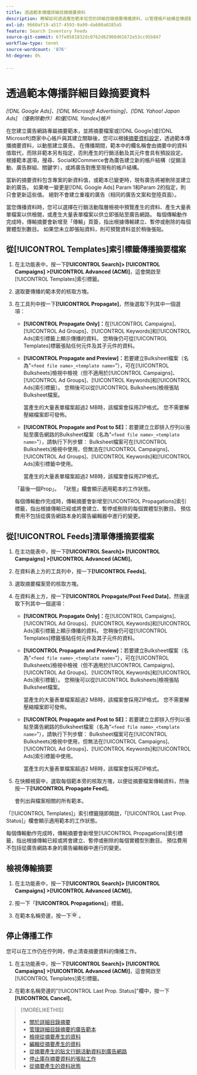 ```yaml
---
title: 透過範本傳播詳細目錄摘要資料
description: 瞭解如何透過廣告範本從您的詳細目錄摘要傳播資料，以管理帳戶結構並傳遞動態廣告。
exl-id: 9660af19-a517-4593-9a99-da600a0285a5
feature: Search Inventory Feeds
source-git-commit: 67fe8581832dc0762d62908d01672e53cc95b847
workflow-type: tm+mt
source-wordcount: '876'
ht-degree: 0%

---
```


# 透過範本傳播詳細目錄摘要資料

*[!DNL Google Ads]、[!DNL Microsoft Advertising]、[!DNL Yahoo! Japan Ads] （僅刪除動作）和僅[!DNL Yandex]帳戶*

在您建立廣告網路專屬摘要範本，並將摘要檔案或[!DNL Google]或[!DNL Microsoft]商家中心帳戶與其建立關聯後，您可以根據[摘要資料設定](feed-settings-manage.md)，透過範本傳播摘要資料，以動態建立廣告。 在傳播期間，範本中的欄名稱會由摘要中的資料值取代，而除非範本另有指定，否則產生的行銷活動及其元件會具有預設設定。 根據範本選項，搜尋、Social和Commerce會為廣告建立新的帳戶結構（促銷活動、廣告群組、關鍵字），或將廣告對應至現有的帳戶結構。

當新的摘要資料包含專案的新資料值，或範本已變更時，現有廣告將被刪除並建立新的廣告。 如果唯一變更是[!DNL Google Ads] Param 1和Param 2的指定，則只會更新這些值。 絕對不會建立重複的廣告（相同的廣告文案和登陸頁面）。

當您傳播資料時，您可以選擇在行銷活動階層檢視中預覽產生的資料、產生大量表單檔案以供檢閱，或產生大量表單檔案以供立即張貼至廣告網路。 每個傳輸動作完成時，傳輸摘要會新增至「傳輸」頁簽，指出根據傳輸建立、暫停或刪除的每個實體型別數目。 如果您未立即張貼資料，則可預覽資料並於稍後張貼。

## 從[!UICONTROL Templates]索引標籤傳播摘要檔案

1. 在主功能表中，按一下&#x200B;**[!UICONTROL Search]> [!UICONTROL Campaigns] >[!UICONTROL Advanced (ACM)]**，這會開啟至[!UICONTROL Templates]索引標籤。

1. 選取要傳播的範本旁的核取方塊。

1. 在工具列中按一下&#x200B;**[!UICONTROL Propagate]**，然後選取下列其中一個選項：

   * **[!UICONTROL Propagate Only]：**&#x200B;在[!UICONTROL Campaigns]、[!UICONTROL Ad Groups]、[!UICONTROL Keywords]和[!UICONTROL Ads]索引標籤上顯示傳播的資料。 您稍後仍可從[!UICONTROL Templates]標籤張貼任何元件及其子元件的資料。

   * **[!UICONTROL Propagate and Preview]：**&#x200B;若要建立Bulksheet檔案（名為&quot;`<feed file name>_<template name>`&quot;），可在[!UICONTROL Bulksheets]檢視中檢視（但不適用於[!UICONTROL Campaigns]、[!UICONTROL Ad Groups]、[!UICONTROL Keywords]和[!UICONTROL Ads]索引標籤）。 您稍後可以從[!UICONTROL Bulksheets]檢視張貼Bulksheet檔案。

     當產生的大量表單檔案超過2 MB時，該檔案會採用ZIP格式。 您不需要解壓縮檔案即可發佈。

   * **[!UICONTROL Propagate and Post to SE]：**&#x200B;若要建立立即排入佇列以張貼至廣告網路的Bulksheet檔案（名為&quot;`<feed file name>_<template name>`&quot;），請執行下列步驟： Bulksheet檔案可在[!UICONTROL Bulksheets]檢視中使用，但無法在[!UICONTROL Campaigns]、[!UICONTROL Ad Groups]、[!UICONTROL Keywords]和[!UICONTROL Ads]索引標籤中使用。

     當產生的大量表單檔案超過2 MB時，該檔案會採用ZIP格式。

   「最後一個Prop」。 「狀態」欄會顯示適用範本的工作狀態。

   每個傳輸動作完成時，傳輸摘要會新增至[!UICONTROL Propagations]索引標籤，指出根據傳輸已經或將會建立、暫停或刪除的每個實體型別數目。 預估費用不包括從廣告網路本身的廣告編輯器中進行的變更。

## 從[!UICONTROL Feeds]清單傳播摘要檔案

1. 在主功能表中，按一下&#x200B;**[!UICONTROL Search]> [!UICONTROL Campaigns] >[!UICONTROL Advanced (ACM)]**。

1. 在資料表上方的工具列中，按一下&#x200B;**[!UICONTROL Feeds]**。

1. 選取摘要檔案旁的核取方塊。

1. 在資料表上方，按一下&#x200B;**[!UICONTROL Propagate/Post Feed Data]**，然後選取下列其中一個選項：

   * **[!UICONTROL Propagate Only]：**&#x200B;在[!UICONTROL Campaigns]、[!UICONTROL Ad Groups]、[!UICONTROL Keywords]和[!UICONTROL Ads]索引標籤上顯示傳播的資料。 您稍後仍可從[!UICONTROL Templates]標籤張貼任何元件及其子元件的資料。

   * **[!UICONTROL Propagate and Preview]：**&#x200B;若要建立Bulksheet檔案（名為&quot;`<feed file name>_<template name>`&quot;），可在[!UICONTROL Bulksheets]檢視中檢視（但不適用於[!UICONTROL Campaigns]、[!UICONTROL Ad Groups]、[!UICONTROL Keywords]和[!UICONTROL Ads]索引標籤）。 您稍後可以從[!UICONTROL Bulksheets]檢視張貼Bulksheet檔案。

     當產生的大量表單檔案超過2 MB時，該檔案會採用ZIP格式。 您不需要解壓縮檔案即可發佈。

   * **[!UICONTROL Propagate and Post to SE]：**&#x200B;若要建立立即排入佇列以張貼至廣告網路的Bulksheet檔案（名為&quot;`<feed file name>_<template name>`&quot;），請執行下列步驟： Bulksheet檔案可在[!UICONTROL Bulksheets]檢視中使用，但無法在[!UICONTROL Campaigns]、[!UICONTROL Ad Groups]、[!UICONTROL Keywords]和[!UICONTROL Ads]索引標籤中使用。

     當產生的大量表單檔案超過2 MB時，該檔案會採用ZIP格式。

1. 在快顯視窗中，選取每個範本旁的核取方塊，以便從摘要檔案傳輸資料，然後按一下&#x200B;**[!UICONTROL Propagate Feed]**。

   會列出與檔案相關的所有範本。

「[!UICONTROL Templates]」索引標籤隨即開啟，「[!UICONTROL Last Prop. Status]」欄會顯示適用範本的工作狀態。

每個傳輸動作完成時，傳輸摘要會新增至[!UICONTROL Propagations]索引標籤，指出根據傳輸已經或將會建立、暫停或刪除的每個實體型別數目。 預估費用不包括從廣告網路本身的廣告編輯器中進行的變更。

## 檢視傳輸摘要

1. 在主功能表中，按一下&#x200B;**[!UICONTROL Search]> [!UICONTROL Campaigns] >[!UICONTROL Advanced (ACM)]**。

1. 按一下「**[!UICONTROL Propagations]**」標籤。

1. 在範本名稱旁邊，按一下![檢視/編輯設定圖示](/help/search-social-commerce/assets/settings.png "檢視/編輯設定圖示") 。

## 停止傳播工作

您可以在工作仍在佇列時，停止清查摘要資料的傳播工作。

1. 在主功能表中，按一下&#x200B;**[!UICONTROL Search]> [!UICONTROL Campaigns] >[!UICONTROL Advanced (ACM)]**，這會開啟至[!UICONTROL Templates]索引標籤。

1. 在範本名稱旁邊的&quot;[!UICONTROL Last Prop. Status]&quot;欄中，按一下&#x200B;**[!UICONTROL Cancel]**。

>[!MORELIKETHIS]
>
>* [關於詳細目錄摘要](inventory-feeds-about.md)
>* [管理詳細目錄摘要的廣告範本](/help/search-social-commerce/campaign-management/inventory-feeds/ad-templates/ad-template-manage.md)
>* [檢視從摘要產生的資料](propagated-data-view.md)
>* [編輯從摘要產生的資料](propagated-data-edit.md)
>* [從摘要產生的貼文行銷活動資料到廣告網路](propagated-data-post.md)
>* [停止庫存摘要資料的張貼工作](stop-job.md)
>* [從摘要產生的資料狀態](propagated-data-status.md)
